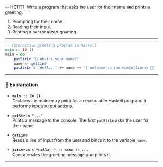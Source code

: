-- HC11T1: Write a program that asks the user for their name and prints a greeting.


1. Prompting for their name.
2. Reading their input.
3. Printing a personalized greeting.

---



```haskell
-- Interactive greeting program in Haskell
main :: IO ()
main = do
    putStrLn "👋 What's your name?"
    name <- getLine
    putStrLn $ "Hello, " ++ name ++ "! Welcome to the Haskellverse 🚀"
```

---

### 🧠 Explanation

- **`main :: IO ()`**  
  Declares the main entry point for an executable Haskell program. It performs input/output actions.

- **`putStrLn "..."`**  
  Prints a message to the console. The first `putStrLn` asks the user for their name.

- **`getLine`**  
  Reads a line of input from the user and binds it to the variable `name`.

- **`putStrLn $ "Hello, " ++ name ++ ...`**  
  Concatenates the greeting message and prints it.

---

